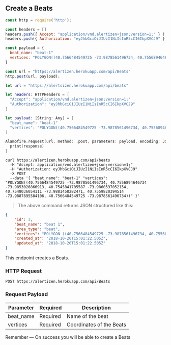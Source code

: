 ## Create a Beats

```javascript
const http = require('http');

const headers = [] 
headers.push({ Accept: "application/vnd.alertizen+json;version=1;" } ); 
headers.push({ Authorization: "eyJhbGciOiJIUzI1NiIsInR5cCI6IkpXVCJ9" } ); 

const payload = {
  beat_name: "beat-1"
  vertices: "POLYGON((40.7566484549725 -73.9878561496734, 40.7556894646734 -73.9853026866913, 40.7545841705587 -73.9860537052154, 40.7548036054111 -73.9881458282471, 40.7559820394514 -73.9887895584106, 40.7566484549725 -73.9878561496734))"
}

const url = "https://alertizen.herokuapp.com/api/Beats"
http.post(url, payload);
```


```swift
let url = "https://alertsizen.herokuapp.com/api/beats"

let headers: HTTPHeaders = [
  "Accept": "application/vnd.alertizen+json;version=1;"
  "Authorization": "eyJhbGciOiJIUzI1NiIsInR5cCI6IkpXVCJ9"
]

let payload: [String: Any] = [
  "beat_name": "beat-1"
  "vertices": "POLYGON((40.7566484549725 -73.9878561496734, 40.7556894646734 -73.9853026866913, 40.7545841705587 -73.9860537052154, 40.7548036054111 -73.9881458282471, 40.7559820394514 -73.9887895584106, 40.7566484549725 -73.9878561496734))"
]

Alamofire.request(url, method: .post, parameters: payload, encoding: JSONEncoding.default, headers: headers).responseJSON { response in
  print(response)
}
```

```shell
curl https://alertizen.herokuapp.com/api/beats
  -H "Accept: application/vnd.alertizen+json;version=1;"
  -H "Authorization: eyJhbGciOiJIUzI1NiIsInR5cCI6IkpXVCJ9"
  -X POST
  --data '{ "beat_name": "beat-1" "vertices": "POLYGON((40.7566484549725 -73.9878561496734, 40.7556894646734 -73.9853026866913, 40.7545841705587 -73.9860537052154, 40.7548036054111 -73.9881458282471, 40.7559820394514 -73.9887895584106, 40.7566484549725 -73.9878561496734))" }'
```

> The above command returns JSON structured like this:

```json
{
    "id": 3,
    "beat_name": "beat 1",
    "area_type": "beat",
    "vertices": "POLYGON ((40.7566484549725 -73.9878561496734, 40.7556894646734 -73.9853026866913, 40.7545841705587 -73.9860537052154, 40.7548036054111 -73.9881458282471, 40.7559820394514 -73.9887895584106, 40.7566484549725 -73.9878561496734))",
    "created_at": "2018-10-20T15:01:22.505Z",
    "updated_at": "2018-10-20T15:01:22.505Z"
}
```

This endpoint creates a Beats.

### HTTP Request

`POST https://alertizen.herokuapp.com/api/Beats`

### Request Payload

Parameter | Required | Description
--------- | ------- | -----------
beat_name | Required | Name of the beat
vertices | Required | Coordinates of the Beats


<aside class="success">
Remember — On success you will be able to create a Beats
</aside>




